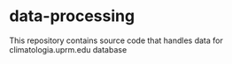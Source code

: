 # data-processing
This repository contains source code that handles data for climatologia.uprm.edu database
